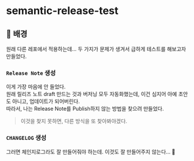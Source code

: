# semantic-release-test

## 🚀 배경

원래 다른 레포에서 적용하는데... 두 가지가 문제가 생겨서 급하게 테스트를 해보고자 만들었다.

### `Release Note` 생성

이게 가장 마음에 안 들었다.  
원래 릴리즈 노트 draft 만드는 것과 버저닝 모두 자동화했는데, 이건 심지어 아예 초안도 아니고, 업데이트가 되어버린다.  
따라서, 나는 Release Note를 Publish하지 않는 방법을 찾으려 만들었다.

> 이것을 찾지 못하면, 다른 방식을 또 찾아봐야겠다.

### `CHANGELOG` 생성

그러면 체인지로그라도 잘 만들어줘야 하는데. 이것도 잘 만들어주지 않는다... 🤯
